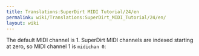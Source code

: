 ```yaml
---
title: Translations:SuperDirt MIDI Tutorial/24/en
permalink: wiki/Translations:SuperDirt_MIDI_Tutorial/24/en/
layout: wiki
---
```


The default MIDI channel is 1. SuperDirt MIDI channels are indexed
starting at zero, so MIDI channel 1 is `midichan 0`:

